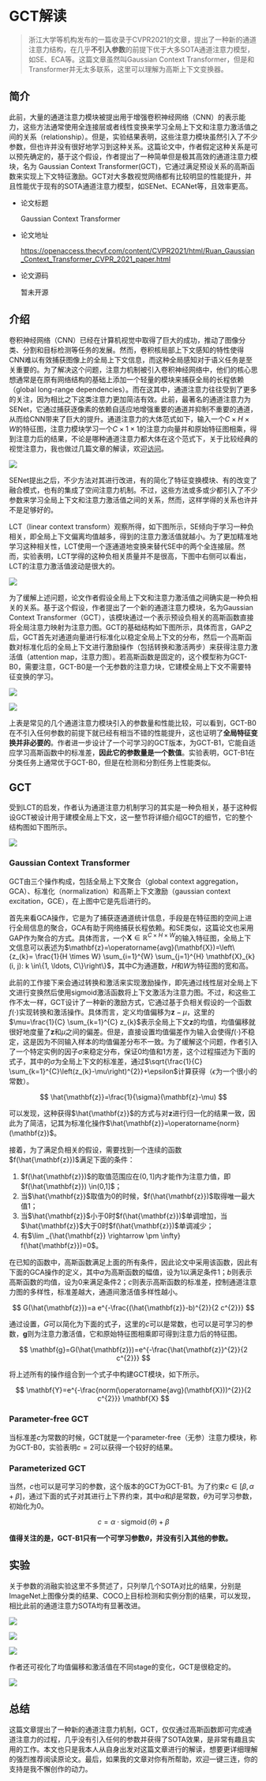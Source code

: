 # GCT解读

> 浙江大学等机构发布的一篇收录于CVPR2021的文章，提出了一种新的通道注意力结构，在几乎**不引入参数**的前提下优于大多SOTA通道注意力模型，如SE、ECA等。这篇文章虽然叫Gaussian Context Transformer，但是和Transformer并无太多联系，这里可以理解为高斯上下文变换器。

## 简介

此前，大量的通道注意力模块被提出用于增强卷积神经网络（CNN）的表示能力，这些方法通常使用全连接层或者线性变换来学习全局上下文和注意力激活值之间的关系（relationship）。但是，实验结果表明，这些注意力模块虽然引入了不少参数，但也许并没有很好地学习到这种关系。这篇论文中，作者假定这种关系是可以预先确定的，基于这个假设，作者提出了一种简单但是极其高效的通道注意力模块，名为 Gaussian Context Transformer(GCT)，它通过满足预设关系的高斯函数来实现上下文特征激励。GCT对大多数视觉网络都有比较明显的性能提升，并且性能优于现有的SOTA通道注意力模型，如SENet、ECANet等，且效率更高。

- 论文标题

    Gaussian Context Transformer
- 论文地址

    https://openaccess.thecvf.com/content/CVPR2021/html/Ruan_Gaussian_Context_Transformer_CVPR_2021_paper.html
- 论文源码

    暂未开源

## 介绍

卷积神经网络（CNN）已经在计算机视觉中取得了巨大的成功，推动了图像分类、分割和目标检测等任务的发展。然而，卷积核局部上下文感知的特性使得CNN难以有效捕获图像上的全局上下文信息，而这种全局感知对于语义任务是至关重要的。为了解决这个问题，注意力机制被引入卷积神经网络中，他们的核心思想通常是在原有网络结构的基础上添加一个轻量的模块来捕获全局的长程依赖（global long-range dependencies）。而在这其中，通道注意力往往受到了更多的关注，因为相比之下这类注意力更加简洁有效。此前，最著名的通道注意力为SENet，它通过捕获逐像素的依赖自适应地增强重要的通道并抑制不重要的通道，从而给CNN带来了巨大的提升。通道注意力的大体范式如下，输入一个$C\times H \times W$的特征图，注意力模块学习一个$C \times 1 \times 1$的注意力向量并和原始特征图相乘，得到注意力后的结果，不论是哪种通道注意力都大体在这个范式下，关于比较经典的视觉注意力，我也做过几篇文章的解读，欢迎[访问](https://zhouchen.blog.csdn.net/article/details/111302952)。

![](https://i.loli.net/2021/06/19/GxlY1dUpgwA4rMX.png)

SENet提出之后，不少方法对其进行改进，有的简化了特征变换模块、有的改变了融合模式，也有的集成了空间注意力机制。不过，这些方法或多或少都引入了不少参数来学习全局上下文和注意力激活值之间的关系，然而，这样学得的关系也许并不是足够好的。

LCT（linear context transform）观察所得，如下图所示，SE倾向于学习一种负相关，即全局上下文偏离均值越多，得到的注意力激活值就越小。为了更加精准地学习这种相关性，LCT使用一个逐通道地变换来替代SE中的两个全连接层。然而，实验表明，LCT学得的这种负相关质量并不是很高，下图中右侧可以看出，LCT的注意力激活值波动是很大的。

![](https://i.loli.net/2021/06/19/cKS1Z3QwXRrev6Y.png)

为了缓解上述问题，论文作者假设全局上下文和注意力激活值之间确实是一种负相关的关系。基于这个假设，作者提出了一个新的通道注意力模块，名为Gaussian Context Transformer（GCT），该模块通过一个表示预设负相关的高斯函数直接将全局注意力映射为注意力图。GCT的基础结构如下图所示，具体而言，GAP之后，GCT首先对通道向量进行标准化以稳定全局上下文的分布，然后一个高斯函数对标准化后的全局上下文进行激励操作（包括转换和激活两步）来获得注意力激活值（attention map，注意力图）。若高斯函数是固定的，这个模型称为GCT-B0，需要注意，GCT-B0是一个无参数的注意力块，它建模全局上下文不需要特征变换的学习。

![](https://i.loli.net/2021/06/19/cxTlDbG1wm4Rg7N.png)

![](https://i.loli.net/2021/06/19/xTVEXp3I8Gds61K.png)

上表是常见的几个通道注意力模块引入的参数量和性能比较，可以看到，GCT-B0在不引入任何参数的前提下就已经有相当不错的性能提升，这也证明了**全局特征变换并非必要的**。作者进一步设计了一个可学习的GCT版本，为GCT-B1，它能自适应学习高斯函数中的标准差，**因此它的参数量是一个数值**。实验表明，GCT-B1在分类任务上通常优于GCT-B0，但是在检测和分割任务上性能类似。

## GCT

受到LCT的启发，作者认为通道注意力机制学习的其实是一种负相关，基于这种假设GCT被设计用于建模全局上下文，这一整节将详细介绍GCT的细节，它的整个结构图如下图所示。

![](https://i.loli.net/2021/06/19/cxTlDbG1wm4Rg7N.png)

### Gaussian Context Transformer

GCT由三个操作构成，包括全局上下文聚合（global context aggregation，GCA）、标准化（normalization）和高斯上下文激励（gaussian context excitation，GCE），在上图中它是先后进行的。

首先来看GCA操作，它是为了捕获逐通道统计信息，手段是在特征图的空间上进行全局信息的聚合，GCA有助于网络捕获长程依赖。和SE类似，这篇论文也采用GAP作为聚合的方式。具体而言，一个$\mathbf{X} \in \mathbb{R}^{C \times H \times W}$的输入特征图，全局上下文信息可以表述为$\mathbf{z}=\operatorname{avg}(\mathbf{X})=\left\{z_{k}= \frac{1}{H \times W} \sum_{i=1}^{W} \sum_{j=1}^{H} \mathbf{X}_{k}(i, j): k \in\{1, \ldots, C\}\right\}$，其中$C$为通道数，$H$和$W$为特征图的宽和高。

此前的工作接下来会通过转换和激活来实现激励操作，即先通过线性层对全局上下文进行变换然后使用sigmoid激活函数将上下文激活为注意力图。不过，和这些工作不太一样，GCT设计了一种新的激励方式，它通过基于负相关假设的一个函数$f(\cdot)$实现转换和激活操作。具体而言，定义均值偏移为$\mathbf{z}-\mu$，这里的$\mu=\frac{1}{C} \sum_{k=1}^{C} z_{k}$表示全局上下文$\mathbf{z}$的均值，均值偏移就很好地度量了$\mathbf{z}$和$\mu$之间的偏差。但是，直接设置均值偏差作为输入会使得$f(\cdot)$不稳定，这是因为不同输入样本的均值偏差分布不一致。为了缓解这个问题，作者引入了一个特定实例的因子$\sigma$来稳定分布，保证0均值和1方差，这个过程描述为下面的式子，其中的$\sigma$为全局上下文的标准差，通过$\sqrt{\frac{1}{C} \sum_{k=1}^{C}\left(z_{k}-\mu\right)^{2}}+\epsilon$计算获得（$\epsilon$为一个很小的常数）。

$$
\hat{\mathbf{z}}=\frac{1}{\sigma}(\mathbf{z}-\mu)
$$

可以发现，这种获得$\hat{\mathbf{z}}$的方式与对$\mathbf{z}$进行归一化的结果一致，因此为了简洁，记其为标准化操作$\hat{\mathbf{z}}=\operatorname{norm}(\mathbf{z})$。

接着，为了满足负相关的假设，需要找到一个连续的函数$f(\hat{\mathbf{z}})$满足下面的条件：
1. $f(\hat{\mathbf{z}})$的取值范围应在$(0,1]$内才能作为注意力值，即$f(\hat{\mathbf{z}}) \in(0,1]$；
2. 当$\hat{\mathbf{z}}$取值为0的时候，$f(\hat{\mathbf{z}})$取得唯一最大值1；
3. 当$\hat{\mathbf{z}}$小于0时$f(\hat{\mathbf{z}})$单调增加，当$\hat{\mathbf{z}}$大于0时$f(\hat{\mathbf{z}})$单调减少；
4. 有$\lim _{\hat{\mathbf{z}} \rightarrow \pm \infty} f(\hat{\mathbf{z}})=0$。

在已知的函数中，高斯函数满足上面的所有条件，因此论文中采用该函数，因此有下面的GCA操作的定义，其中$a$为高斯函数的幅值，设为1以满足条件1；$b$则表示高斯函数的均值，设为0来满足条件2；$c$则表示高斯函数的标准差，控制通道注意力图的多样性，标准差越大，通道间激活值多样性越小。

$$
G(\hat{\mathbf{z}})=a e^{-\frac{(\hat{\mathbf{z}}-b)^{2}}{2 c^{2}}}
$$

通过设置，$G$可以简化为下面的式子，这里的$c$可以是常数，也可以是可学习的参数，$\mathbf{g}$则为注意力激活值，它和原始特征图相乘即可得到注意力后的特征图。

$$
\mathbf{g}=G(\hat{\mathbf{z}})=e^{-\frac{\hat{\mathbf{z}}^{2}}{2 c^{2}}}
$$

将上述所有的操作组合到一个式子中构建GCT模块，如下所示。

$$
\mathbf{Y}=e^{-\frac{norm(\operatorname{avg}(\mathbf{X}))^{2}}{2 c^{2}}} \mathbf{X}
$$

### Parameter-free GCT

当标准差$c$为常数的时候，GCT就是一个parameter-free（无参）注意力模块，称为GCT-B0，实验表明$c=2$可以获得一个较好的结果。

### Parameterized GCT

当然，$c$也可以是可学习的参数，这个版本的GCT为GCT-B1。为了约束$c \in[\beta, \alpha+\beta]$，通过下面的式子对其进行上下界约束，其中$\alpha$和$\beta$是常数，$\theta$为可学习参数，初始化为0。

$$
c=\alpha \cdot \operatorname{sigmoid}(\theta)+\beta
$$

**值得关注的是，GCT-B1只有一个可学习参数$\theta$，并没有引入其他的参数。**

## 实验

关于参数的消融实验这里不多赘述了，只列举几个SOTA对比的结果，分别是ImageNet上图像分类的结果、COCO上目标检测和实例分割的结果，可以发现，相比此前的通道注意力SOTA均有显著改进。

![](https://i.loli.net/2021/06/19/sNFpEZ5f9jgKJeA.png)

![](https://i.loli.net/2021/06/19/awsQ7rRTH4Lbdxe.png)

![](https://i.loli.net/2021/06/19/t5sXhvf79MDPQbk.png)

作者还可视化了均值偏移和激活值在不同stage的变化，GCT是很稳定的。

![](https://i.loli.net/2021/06/19/B5TKloUC2kNR4rH.png)

## 总结

这篇文章提出了一种新的通道注意力机制，GCT，仅仅通过高斯函数即可完成通道注意力的过程，几乎没有引入任何的参数并获得了SOTA效果，是非常有趣且实用的工作。本文也只是我本人从自身出发对这篇文章进行的解读，想要更详细理解的强烈推荐阅读原论文。最后，如果我的文章对你有所帮助，欢迎一键三连，你的支持是我不懈创作的动力。